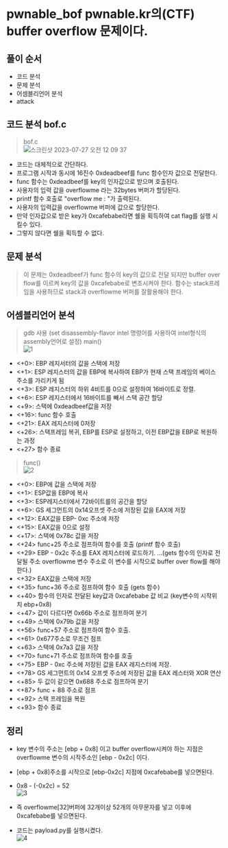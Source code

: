 # pwnable_bof pwnable.kr의(CTF) buffer overflow 문제이다. 
## 풀이 순서
- 코드 분석
- 문제 분석
- 어셈블리언어 분석
- attack

## 코드 분석 bof.c
> bof.c <br>
![스크린샷 2023-07-27 오전 12 09 37](https://github.com/hanmin0512/pwnable_bof/assets/37041208/fe8fe4c9-9535-4238-a81e-dfb17c694d69)
- 코드는 대체적으로 간단하다.
- 프로그램 시작과 동시에 16진수 0xdeadbeef를 func 함수인자 값으로 전달한다.
- func 함수는 0xdeadbeef를 key의 인자값으로 받으며 호출된다.
- 사용자의 입력 값을  overflowme 라는 32bytes 버퍼가 할당된다.
- printf 함수 호출로 "overflow me : "가 출력된다.
- 사용자의 입력값을 overflowme 버퍼에 값으로 할당한다.
- 만약 인자값으로 받은 key가 0xcafebabe라면 쉘을 획득하여 cat flag를 실행 시킬수 있다.
- 그렇지 않다면 쉘을 획득할 수 없다.

## 문제 분석
> 이 문제는 0xdeadbeef가 func 함수의 key의 값으로 전달 되지만 buffer over flow를 이르켜 key의 값을 0xcafebabe로 변조시켜야 한다.
> 함수는 stack프레임을 사용하므로 stack과 overflowme 버퍼를 잘활용해야 한다.

## 어셈블리언어 분석
> gdb 사용 (set disassembly-flavor intel 명령어를 사용하여 intel형식의 assembly언어로 설정)
> main() <br>
![1](https://github.com/hanmin0512/pwnable_bof/assets/37041208/daddcdf3-f1cc-49af-bc03-70544facdda1)
- <+0>: EBP 레지서터의 값을 스택에 저장
- <+1>: ESP 레지스터의 값을 EBP에 복사하여 EBP가 현재 스택 프레임의 베이스 주소를 가리키게 됨
- <+3>: ESP 레지스터의 하위 4비트를 0으로 설정하여 16바이트로 정렬.
- <+6>: ESP 레지스터에서 16바이트를 빼서 스택 공간 할당
- <+9>: 스택에 0xdeadbeef값을 저장
- <+16>: func 함수 호출
- <+21>: EAX 레지스터에 0저장
- <+26>: 스택프레임 복귀, EBP를 ESP로 설정하고, 이전 EBP값을 EBP로 복원하는 과정
- <+27> 함수 종료

> func() <br>
![2](https://github.com/hanmin0512/pwnable_bof/assets/37041208/1230e3e7-ed3b-4802-8a2b-0b86f239333c)
- <+0>: EBP에 값을 스택에 저장
- <+1>: ESP값을 EBP에 복사
- <+3>: ESP레지스터에서 72바이트를의 공간을 할당
- <+6>: GS 세그먼트의 0x14오프셋 주소에 저장된 값을 EAX에 저장
- <+12>: EAX값을 EBP- 0xc 주소에 저장
- <+15>: EAX값을 0으로 설정
- <+17>: 스택에 0x78c 값을 저장
- <+24> func+25 주소로 점프하여 함수를 호출 (printf 함수 호출)
- <+29> EBP - 0x2c 주소를 EAX 레지스터에 로드하기. …(gets 함수의 인자로 전달될 주소 overflowme 변수 주소로 이 변수를 시작으로 buffer over flow를 해야한다.)
- <+32> EAX값을 스택에 저장
- <+35> func+36 주소로 점프하여 함수 호출 (gets 함수)
- <+40> 함수의 인자로 전달된 key값과 0xcafebabe 값 비교 (key변수의 시작위치 ebp+0x8)
- <+47> 값이 다르다면 0x66b 주소로 점프하여 분기
- <+49> 스택에 0x79b 값을 저장
- <+56> func+57 주소로 점프하여 함수 호출.
- <+61> 0x677주소로 무조건 점프
- <+63> 스택에 0x7a3 값을 저장
- <+70> func+71 주소로 점프하여 함수를 호출
- <+75> EBP - 0xc 주소에 저장된 값을 EAX 레지스터에 저장.
- <+78> GS 세그먼트의 0x14 오프셋 주소에 저장된 값을 EAX 레스터와 XOR 연산
- <+85> 두 값이 같으면 0x688 주소로 점프하여 분기
- <+87> func + 88 주소로 점프
- <+92> 스택 프레임을 복원
- <+93> 함수 종료

## 정리
- key 변수의 주소는 [ebp + 0x8] 이고 buffer overflow시켜야 하는 지점은 overflowme 변수의 시작주소인 [ebp - 0x2c] 이다.
- [ebp + 0x8]주소를 시작으로 [ebp-0x2c] 지점에 0xcafebabe를 넣으면된다.
- 0x8 - (-0x2c) = 52 <br>
![3](https://github.com/hanmin0512/pwnable_bof/assets/37041208/d57ab00b-ce2f-46f5-b921-7bd75171b613)

- 즉 overflowme[32]버퍼에 32개이상 52개의 아무문자를 넣고 이후에 0xcafebabe를 넣으면된다.
- 코드는 payload.py를 실행시켰다. <br>
![4](https://github.com/hanmin0512/pwnable_bof/assets/37041208/b0404160-e2cf-4f0a-9c92-f0f0dcbe3aac)
  
